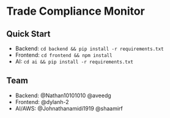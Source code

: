 # Trade Compliance Monitor

## Quick Start
- Backend: `cd backend && pip install -r requirements.txt`
- Frontend: `cd frontend && npm install`
- AI: `cd ai && pip install -r requirements.txt`

## Team
- Backend: @Nathan10101010 @aveedg
- Frontend: @dylanh-2
- AI/AWS: @Johnathanamidi1919 @shaamirf